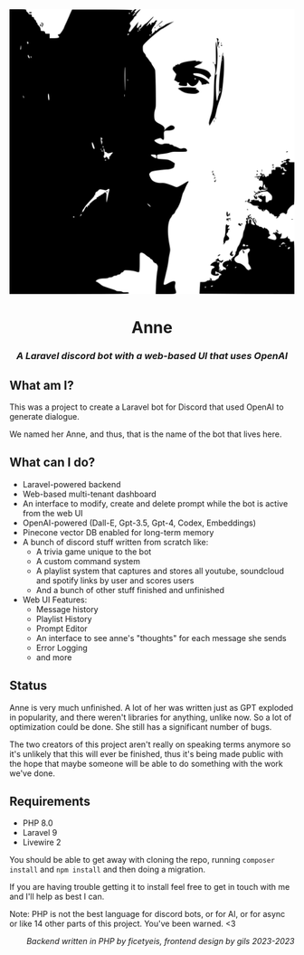 <center>
<img src="resources/img/disdain.svg">
<h1>Anne</h1>
<h3><i>A Laravel discord bot with a web-based UI that uses OpenAI</i></h3>
</center>

## What am I?
This was a project to create a Laravel bot for Discord that used OpenAI to generate dialogue.

We named her Anne, and thus, that is the name of the bot that lives here.

## What can I do?

- Laravel-powered backend
- Web-based multi-tenant dashboard
- An interface to modify, create and delete prompt while the bot is active from the web UI
- OpenAI-powered (Dall-E, Gpt-3.5, Gpt-4, Codex, Embeddings)
- Pinecone vector DB enabled for long-term memory
- A bunch of discord stuff written from scratch like:
  - A trivia game unique to the bot
  - A custom command system
  - A playlist system that captures and stores all youtube, soundcloud and spotify links by user and scores users
  - And a bunch of other stuff finished and unfinished
- Web UI Features:
    - Message history
    - Playlist History
    - Prompt Editor
    - An interface to see anne's "thoughts" for each message she sends
    - Error Logging
    - and more

## Status

Anne is very much unfinished. A lot of her was written just as GPT exploded in popularity, and there weren't libraries for anything, unlike now.
So a lot of optimization could be done. She still has a significant number of bugs.

The two creators of this project aren't really on speaking terms anymore so it's unlikely that this will ever be finished, thus it's being made public with the hope that maybe someone will be able to do something with the work we've done.


## Requirements

- PHP 8.0
- Laravel 9
- Livewire 2

You should be able to get away with cloning the repo, running `composer install` and `npm install` and then doing a migration.

If you are having trouble getting it to install feel free to get in touch with me and I'll help as best I can.

Note: PHP is not the best language for discord bots, or for AI, or for async or like 14 other parts of this project. You've been warned. <3

<p style="text-align: right"><i>Backend written in PHP by ficetyeis, frontend design by gils 2023-2023</i></p>
